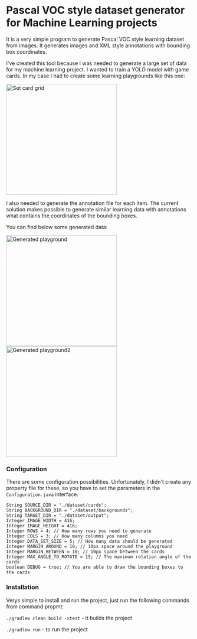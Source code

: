 # Pascal VOC style dataset generator for Machine Learning projects
It is a very simple program to generate Pascal VOC style learning dataset from images. It generates images and XML style annotations with bounding box coordinates.

I've created this tool because I was needed to generate a large set of data for my machine learning project. I wanted to train a YOLO model with game cards. In my case I had to create some learning playgrounds like this one:

<img src="https://github.com/szaza/dataset-generator/blob/master/dataset/original/0005.jpg" alt="Set card grid" title="Generated playground" width="300">

I also needed to generate the annotation file for each item.
The current solution makes possible to generate similar learning data with annotations what contains the coordinates of the bounding boxes.

You can find below some generated data:

<img src="https://github.com/szaza/dataset-generator/blob/master/dataset/output/Images/0.jpg" alt="Generated playground" title="Generated playground" width="300"> <img src="https://github.com/szaza/dataset-generator/blob/master/dataset/output/Images/1.jpg" alt="Generated playground2" title="Generated playground2" width="300">

### Configuration
There are some configuration possibilities. Unfortunately, I didn't create any property file for these, so you have to set the parameters in the `Configuration.java` interface.

    String SOURCE_DIR = "./dataset/cards";
    String BACKGROUND_DIR = "./dataset/backgrounds";
    String TARGET_DIR = "./dataset/output";
    Integer IMAGE_WIDTH = 416;
    Integer IMAGE_HEIGHT = 416;
    Integer ROWS = 4; // How many rows you need to generate
    Integer COLS = 3; // How many columns you need
    Integer DATA_SET_SIZE = 5; // How many data should be generated
    Integer MARGIN_AROUND = 10; // 10px space around the playground
    Integer MARGIN_BETWEEN = 10; // 10px space between the cards
    Integer MAX_ANGLE_TO_ROTATE = 15; // The maximum rotation angle of the cards
    boolean DEBUG = true; // You are able to draw the bounding boxes to the cards


### Installation
Verys simple to install and run the project, just run the following commands from command propmt:

`./gradlew clean build -xtest` - it builds the project

`./gradlew run` - to run the project

